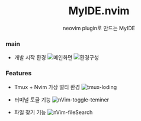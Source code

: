 <h1 align="center">
    MyIDE.nvim
</h1>

<p align="center">
    neovim plugin로 만드는 MyIDE
</p>

### main
- 개발 시작 환경
![메인화면](https://github.com/jihwooon/nVim-Ide/assets/68071599/66ffcf7c-641b-4a9c-a1ef-6288a7490085)
![환경구성](https://github.com/jihwooon/nVim-Ide/assets/68071599/4c3ca1a5-1101-4371-a51e-d1e8eb3d1d23)


### Features
- Tmux + Nvim 가상 멀티 환경
![tmux-loding](https://github.com/jihwooon/nVim-Ide/assets/68071599/f3d4f502-37bb-46e1-8ac9-9312d1f40dfb)

- 터미널 토글 기능
![nVim-toggle-teminer](https://github.com/jihwooon/nVim-Ide/assets/68071599/e3b7a4fd-57ee-493c-9a9f-f29fabaa3a45)

- 파일 찾기 기능
![nVim-fileSearch](https://github.com/jihwooon/nVim-Ide/assets/68071599/b5dd5f50-7260-42ee-b4b2-2bd45bdb633a)

